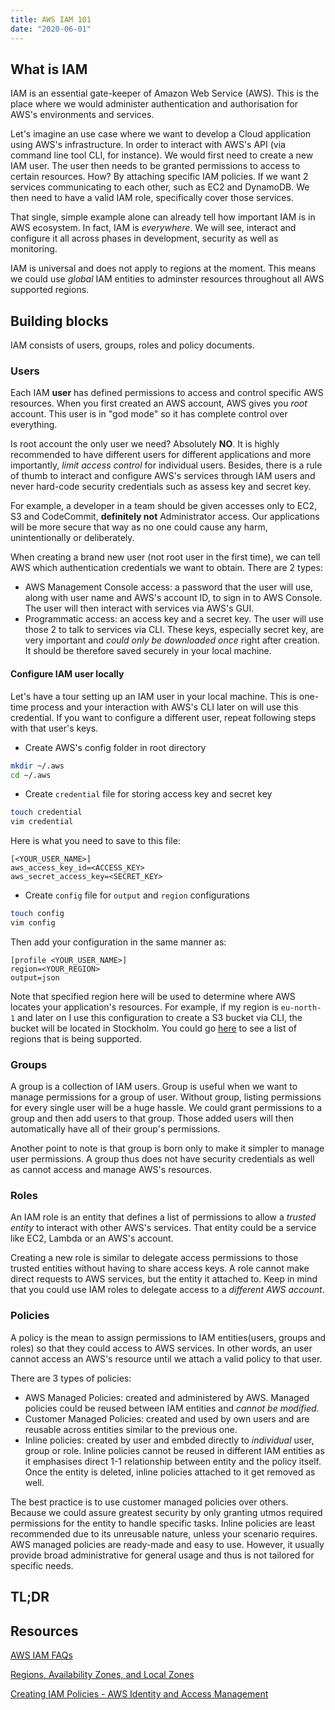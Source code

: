 ```yaml
---
title: AWS IAM 101
date: "2020-06-01"
---
```


## What is IAM
IAM is an essential gate-keeper of Amazon Web Service (AWS). This is the place where we would administer authentication and authorisation for AWS's environments and services.

Let's imagine an use case where we want to develop a Cloud application using AWS's infrastructure. In order to interact with AWS's API (via command line tool CLI, for instance). We would first need to create a new IAM user. The user then needs to be granted permissions to access to certain resources. How? By attaching specific IAM policies. If we want 2 services communicating to each other, such as EC2 and DynamoDB. We then need to have a valid IAM role, specifically cover those services.

That single, simple example alone can already tell how important IAM is in AWS ecosystem. In fact, IAM is *everywhere*. We will see, interact and configure it all across phases in development, security as well as monitoring.

IAM is universal and does not apply to regions at the moment. This means we could use *global* IAM entities to adminster resources throughout all AWS supported regions.

## Building blocks
IAM consists of users, groups, roles and policy documents.

### Users

Each IAM **user** has defined permissions to access and control specific AWS resources. When you first created an AWS account, AWS gives you *root* account. This user is in "god mode" so it has complete control over everything.

Is root account the only user we need? Absolutely **NO**. It is highly recommended to have different users for different applications and more importantly, *limit access control* for individual users. Besides, there is a rule of thumb to interact and configure AWS's services through IAM users and never hard-code security credentials such as assess key and secret key.

For example, a developer in a team should be given accesses only to EC2, S3 and CodeCommit, **definitely not** Administrator access. Our applications will be more secure that way as no one could cause any harm, unintentionally or deliberately.

When creating a brand new user (not root user in the first time), we can tell AWS which authentication credentials we want to obtain. There are 2 types:
* AWS Management Console access: a password that the user will use, along with user name and AWS's account ID, to sign in to AWS Console. The user will then interact with services via AWS's GUI.
* Programmatic access: an access key and a secret key. The user will use those 2 to talk to services via CLI. These keys, especially secret key, are very important and *could only be downloaded once* right after creation. It should be therefore saved securely in your local machine.

#### Configure IAM user locally
Let's have a tour setting up an IAM user in your local machine. This is one-time process and your interaction with AWS's CLI later on will use this credential. If you want to configure a different user, repeat following steps with that user's keys.

* Create AWS's config folder in root directory
```bash
mkdir ~/.aws
cd ~/.aws
```

* Create `credential` file for storing access key and secret key
```bash
touch credential
vim credential
```

Here is what you need to save to this file:
```
[<YOUR_USER_NAME>]
aws_access_key_id=<ACCESS_KEY>
aws_secret_access_key=<SECRET_KEY>
```

* Create `config` file for `output` and `region` configurations
```bash
touch config
vim config
```

Then add your configuration in the same manner as:
```
[profile <YOUR_USER_NAME>]
region=<YOUR_REGION>
output=json
```

Note that specified region here will be used to determine where AWS locates your application's resources. For example, if my region is `eu-north-1` and later on I use this configuration to create a S3 bucket via CLI, the bucket will be located in Stockholm. You could go [here](https://docs.aws.amazon.com/AWSEC2/latest/UserGuide/using-regions-availability-zones.html) to see a list of regions that is being supported.

### Groups
A group is a collection of IAM users. Group is useful when we want to manage permissions for a group of user. Without group, listing permissions for every single user will be a huge hassle. We could grant permissions to a group and then add users to that group. Those added users will then automatically have all of their group's permissions.

Another point to note is that group is born only to make it simpler to manage user permissions. A group thus does not have security credentials as well as cannot access and manage AWS's resources.

### Roles
An IAM role is an entity that defines a list of permissions to allow a *trusted entity* to interact with other AWS's services. That entity could be a service like EC2, Lambda or an AWS's account.

Creating a new role is similar to delegate access permissions to those trusted entities without having to share access keys. A role cannot make direct requests to AWS services, but the entity it attached to. Keep in mind that you could use IAM roles to delegate access to a *different AWS account*.

### Policies
A policy is the mean to assign permissions to IAM entities(users, groups and roles) so that they could access to AWS services. In other words, an user cannot access an AWS's resource until we attach a valid policy to that user.

There are 3 types of policies:
* AWS Managed Policies: created and administered by AWS. Managed policies could be reused between IAM entities and *cannot be modified*.
* Customer Managed Policies: created and used by own users and are reusable across entities similar to the previous one.
* Inline policies: created by user and embded directly to *individual* user, group or role. Inline policies cannot be reused in different IAM entities as it emphasises direct 1-1 relationship between entity and the policy itself. Once the entity is deleted, inline policies attached to it get removed as well.

The best practice is to use customer managed policies over others. Because we could assure greatest security by only granting utmos required permissions for the entity to handle specific tasks. Inline policies are least recommended due to its unreusable nature, unless your scenario requires. AWS managed policies are ready-made and easy to use. However, it usually provide broad administrative for general usage and thus is not tailored for specific needs.

## TL;DR

## Resources
[AWS IAM FAQs](https://aws.amazon.com/iam/faqs/)

[Regions, Availability Zones, and Local Zones](https://docs.aws.amazon.com/AWSEC2/latest/UserGuide/using-regions-availability-zones.html)

[Creating IAM Policies - AWS Identity and Access Management](https://docs.aws.amazon.com/IAM/latest/UserGuide/access_policies_create.html)

